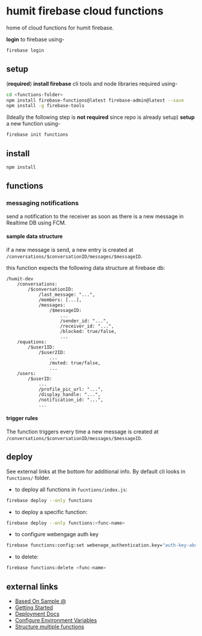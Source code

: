 # humit firebase cloud functions

home of cloud functions for humit firebase.

**login** to firebase using-

```bash
firebase login
```

## setup

(**required**)
**install firebase** cli tools and node libraries required using-

```bash
cd <functions-folder>
npm install firebase-functions@latest firebase-admin@latest --save
npm install -g firebase-tools
```

(Ideally the following step is **not required** since repo is already setup)
**setup** a new function using-

```bash
firebase init functions
```

## install

```bash
npm install
```

## functions

### messaging notifications

send a notification to the receiver as soon as there is a new message in Realtime DB using FCM.

#### sample data structure

if a new message is send, a new entry is created at `/conversations/$conversationID/messages/$messageID`.

this function expects the following data structure at firebase db:

```
/humit-dev
    /conversations:
        /$conversationID:
            /last_message: "...",
            /members: [...],
            /messages:
                /$messageID:
                    ...
                    /sender_id: "...",
                    /receiver_id: "...",
                    /blocked: true/false,
                    ...
    /equations:
        /$user1ID:
            /$user2ID:
                ...
                /muted: true/false,
                ...
    /users:
        /$userID:
            ...
            /profile_pic_url: "...",
            /display_handle: "...",
            /notification_id: "...",
            ...
```

#### trigger rules

The function triggers every time a new message is created at `/conversations/$conversationID/messages/$messageID`.

## deploy

See external links at the bottom for additional info. By default cli looks in `functions/` folder.

- to deploy all functions in `fucntions/index.js`:

```bash
firebase deploy --only functions
```

- to deploy a specific function:

```bash
firebase deploy --only functions:<func-name>
```

- to configure webengage auth key

```bash
firebase functions:config:set webenage_authentication.key="auth-key-abc-xyz-goes-here"
```

- to delete:

```bash
firebase functions:delete <func-name>
```

## external links

- [Based On Sample @](https://github.com/firebase/functions-samples/blob/master/fcm-notifications/functions/index.js)
- [Getting Started](https://firebase.google.com/docs/functions/get-started)
- [Deployment Docs](https://firebase.google.com/docs/functions/manage-functions)
- [Configure Environment Variables](https://firebase.google.com/docs/functions/config-env)
- [Structure multiple functions](https://firebase.google.com/docs/functions/organize-functions)
